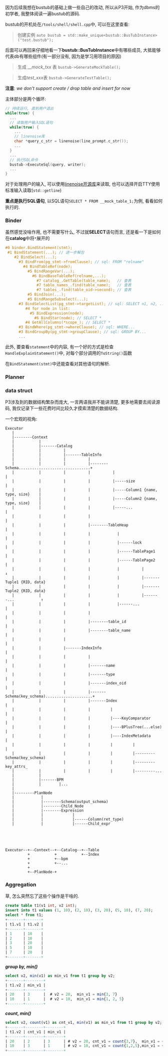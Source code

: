 因为后续我想在bustub的基础上做一些自己的改动, 所以从P3开始, 作为dbms的初学者, 我整体阅读一遍bustub的源码.

bustub的开机处在`/tools/shell/shell.cpp`中, 可以在这里查看:

> 创建实例 `auto bustub = std::make_unique<bustub::BusTubInstance>("test.bustub");`

后面可以再回来仔细地看一下**bustub::BusTubInstance**中有哪些成员, 大抵能够代表db有哪些组件(有一部分没有, 因为是学习用项目的原因)

> 生成 *__mock_txx* 表 `bustub->GenerateMockTable();`

> 生成*test_xxx*表 `bustub->GenerateTestTable();`

**注意**: *we don't support create / drop table and insert for now*

主体部分是两个循环: 

```c++
// 持续运行, 直到用户退出
while(true) {
  ...
  // 读取用户输入SQL语句
  while(true) {
    ...
    // linenoise库
    char *query_c_str = linenoise(line_prompt.c_str());
    ...
  }
  ...
  // 执行SQL命令
  bustub->ExecuteSql(query, writer);
  ...
}
```

对于处理用户的输入, 可以使用[linenoise开源库](https://github.com/antirez/linenoise)来读取, 也可以选择开启TTY使用标准输入读取(`std::getline`)

**重点是执行SQL语句**, 以SQL语句`SELECT * FROM __mock_table_1;`为例, 看看如何执行的.

### Binder

虽然感觉没啥作用, 也不需要写什么, 不过就**SELECT**语句而言, 还是看一下是如何在**catalog**中将`*`展开的

```c++
#0 binder.BindStatement(stmt);
 #1 BindStatement(...); // 进一步解包
    #2 BindSelect(...);
      #3 BindFrom(pg_stmt->fromClause); // sql: FROM "relname"
        #4 BindTableRef(node);
          #5 BindRangeVar(...);
            #6 BindBaseTableRef(relname,...);
              #7 catalog_.GetTable(table_name);   // 查表
              #7 table_names_.find(table_name);   // 查表
              #7 tables_.find(table_oid->second); // 查表
          #5 BindJoin(...);
          #5 BindRangeSubselect(...);
      #3 BindSelectList(pg_stmt->targetList); // sql: SELECT n1, n2, ...
         #4 for node in list: 
           #5 BindExpression(node);
             #6 BindStar(node); // SELECT *
         #4 GetAllColumns(*scope_); // SELECT *
      #3 BindWhere(pg_stmt->whereClause); // sql: WHERE...
      #3 BindGroupBy(pg_stmt->groupClause); // sql: GROUP BY...
      ...
```

此外, 要查看`statement`中的内容, 有一个好的方式是检查`HandleExplainStatement()`中, 对每个部分调用的`ToString()`函数

在`BindStatement(stmt)`中还能查看对其他语句的解析.

### Planner

### data struct

P3涉及到的数据结构繁杂而庞大, 一言两语我并不能讲清楚, 更多地需要去阅读源码, 我仅记录下一些花费时间比较久才摸索清楚的数据结构.

一个宏观的视角:

```
Executor
   |
   |--------Context
   |           |
   |           |-------Catalog
   |           |          |
   |           |          |-------TableInfo
   |           |          |          |
   |           |          |          |--------Schema................................+
   |           |          |          |          |                                   |
   |           |          |          |          |-----size                          |
   |           |          |          |          |-----Column1 {name, type, size}    |
   |           |          |          |          |-----Column2 {name, type, size}    |
   |           |          |          |          |-----...                           |
   |           |          |          |                                              |
   |           |          |          |--------TableHeap                             |
   |           |          |          |            |                                 |
   |           |          |          |            |------lock                       |
   |           |          |          |            |------TablePage1                 |
   |           |          |          |            |------TablePage2                 |
   |           |          |          |            |          |                      ↓
   |           |          |          |            |          |-------Tuple1 {RID, data}
   |           |          |          |            |          |-------Tuple2 {RID, data}
   |           |          |          |            |          |-------...            ↑
   |           |          |          |            |------...                        |
   |           |          |          |                                              |
   |           |          |          |--------table_id                              |
   |           |          |          |--------table_name                            |
   |           |          |                                                         |
   |           |          |-------IndexInfo                                         |
   |           |          |          |                                              |
   |           |          |          |-------name                                   |
   |           |          |          |-------type                                   |
   |           |          |          |-------index_oid                              |
   |           |          |          |-------Schema(key_schema).....................+
   |           |          |          |-------Index                                  |
   |           |          |          |         |                                    |
   |           |          |          |         |----KeyComparator                   |
   |           |          |          |         |----BPlusTree(...else)              |
   |           |          |          |         |----IndexMetadata                   |
   |           |          |          |         |         |                          |
   |           |          |          |         |         |---------Schema(key_schema)
   |           |          |          |         |         |---------key_attrs_
   |           |          |          |         |         |---------...
   |           |
   |           |-------BPM
   |           |        |...
   |
   |---------PlanNode
   |            |
   |            |--------Schema(output_schema)
   |            |--------Child_Node
   |            |--------Expression
   |            |             |
   |            |             |------Column(ret_type)
   |            |             |------Child_expr

  



Executor--+--Context--+--Catalog--+--Table
          +           +           +--Index
          +           +--bpm      
          +           +--...
          +
          +--PlanNode-+
```


### Aggregation

草, 怎么突然忘了这些个操作是干啥的.

```sql
create table t1(v1 int, v2 int);
insert into t1 values (1, 10), (2, 10), (3, 20), (5, 10), (7, 20);
select * from t1;
+-------+-------+
| t1.v1 | t1.v2 |
+-------+-------+
| 1     | 10    |
| 2     | 10    |
| 3     | 20    |
| 5     | 10    |
| 7     | 20    |
+-------+-------+
```

***group by, min()***

```sql
select v2, min(v1) as min_v1 from t1 group by v2;
+-------+--------+
| t1.v2 | min_v1 |
+-------+--------+
| 20    | 3      |  # v2 = 20,  min_v1 = min{3, 7}
| 10    | 1      |  # v2 = 10,  min_v1 = min{1, 2, 5}
+-------+--------+
```

***count, min()***

```sql
select v2, count(v1) as cnt_v1, min(v1) as min_v1 from t1 group by v2;
+-------+--------+--------+
| t1.v2 | cnt_v1 | min_v1 |
+-------+--------+--------+
| 20    | 2      | 3      | # v2 = 20, cnt_v1 = count{3,7},  min_v1 = ~
| 10    | 3      | 1      | # v2 = 10, cnt_v1 = count{1,2,5},min_v1 = ~
+-------+--------+--------+
```